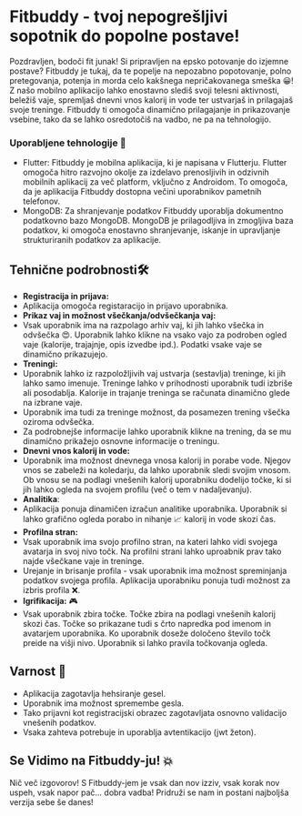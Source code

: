 # Fitbuddy - tvoj nepogrešljivi sopotnik do popolne postave!

Pozdravljen, bodoči fit junak! Si pripravljen na epsko potovanje do izjemne postave? Fitbuddy je tukaj, da te popelje na nepozabno popotovanje, polno pretegovanja, potenja in morda celo kakšnega nepričakovanega smeška 😀! Z našo mobilno aplikacijo lahko enostavno slediš svoji telesni aktivnosti, beležiš vaje, spremljaš dnevni vnos kalorij in vode ter ustvarjaš in prilagajaš svoje treninge. Fitbuddy ti omogoča dinamično prilagajanje in prikazovanje vsebine, tako da se lahko osredotočiš na vadbo, ne pa na tehnologijo.

### Uporabljene tehnologije 📱
- Flutter: Fitbuddy je mobilna aplikacija, ki je napisana v Flutterju. Flutter omogoča hitro razvojno okolje za izdelavo prenosljivih in odzivnih mobilnih aplikacij za več platform, vključno z Androidom. To omogoča, da je aplikacija Fitbuddy dostopna večini uporabnikov pametnih telefonov.
- MongoDB: Za shranjevanje podatkov Fitbuddy uporablja dokumentno podatkovno bazo MongoDB. MongoDB je prilagodljiva in zmogljiva baza podatkov, ki omogoča enostavno shranjevanje, iskanje in upravljanje strukturiranih podatkov za aplikacije.


## Tehnične podrobnosti🛠️  

- **Registracija in prijava:**
- Aplikacija omogoča registaracijo in prijavo uporabnika.
- **Prikaz vaj in možnost všečkanja/odvšečkanja vaj:**
- Vsak uporabnik ima na razpolago arhiv vaj, ki jih lahko všečka in odvšečka 😍.  Uporabnik lahko klikne na vsako vajo za podroben ogled vaje (kalorije, trajajnje, opis izvedbe ipd.). Podatki vsake vaje se dinamično prikazujejo.
- **Treningi:**
- Uporabnik lahko iz razpoložljivih vaj ustvarja (sestavlja) treninge, ki jih lahko samo imenuje. Treninge lahko v prihodnosti uporabnik tudi izbriše ali posodablja. Kalorije in trajanje treninga se računata dinamično glede na izbrane vaje.
- Uporabnik ima tudi za treninge možnost, da posamezen trening všečka oziroma odvšečka.
- Za podrobnejše informacije lahko uporabnik klikne na trening, da se mu dinamično prikažejo osnovne informacije o treningu.
- **Dnevni vnos kalorij in vode:**
- Uporabnik ima možnost dnevnega vnosa kalorij in porabe vode. Njegov vnos se zabeleži na koledarju, da lahko uporabnik sledi svojim vnosom. Ob vnosu se na podlagi vnešenih kalorij uporabniku dodelijo točke, ki si jih lahko ogleda na svojem profilu (več o tem v nadaljevanju).
- **Analitika**:
- Aplikacija ponuja dinamičen izračun analitike uporabnika. Uporabnik si lahko grafično ogleda porabo in nihanje 📈 kalorij in vode skozi čas.
- **Profilna stran:**
- Vsak uporabnik ima svojo profilno stran, na kateri lahko vidi svojega avatarja in svoj nivo točk. Na profilni strani lahko uproabnik prav tako najde všečkane vaje in treninge.
- Urejanje in brisanje profila - vsak uporabnik ima možnost spreminjanja podatkov svojega profila. Aplikacija uporabniku ponuja tudi možnost za izbris profila ❌.
- **Igrifikacija:** 🎮
-  Vsak uporabnik zbira točke. Točke zbira na podlagi vnešenih kalorij skozi čas. Točke so prikazane tudi s črto napredka pod imenom in avatarjem uporabnika. Ko uporabnik doseže določeno število točk preide na višji nivo. Uporabnik si lahko pravila točkovanja ogleda.

## Varnost  🔐
- Aplikacija zagotavlja hehsiranje gesel.
- Uporabnik ima možnost spremembe gesla.
- Tako prijavni kot registracijski obrazec zagotavljata osnovno validacijo vnešenih podatkov.
- Vsaka zahteva potrebuje in uporablja avtentikacijo (jwt žeton).

## Se Vidimo na Fitbuddy-ju! 💥

Nič več izgovorov! S Fitbuddy-jem je vsak dan nov izziv, vsak korak nov uspeh, vsak napor pač... dobra vadba! Pridruži se nam in postani najboljša verzija sebe še danes!

